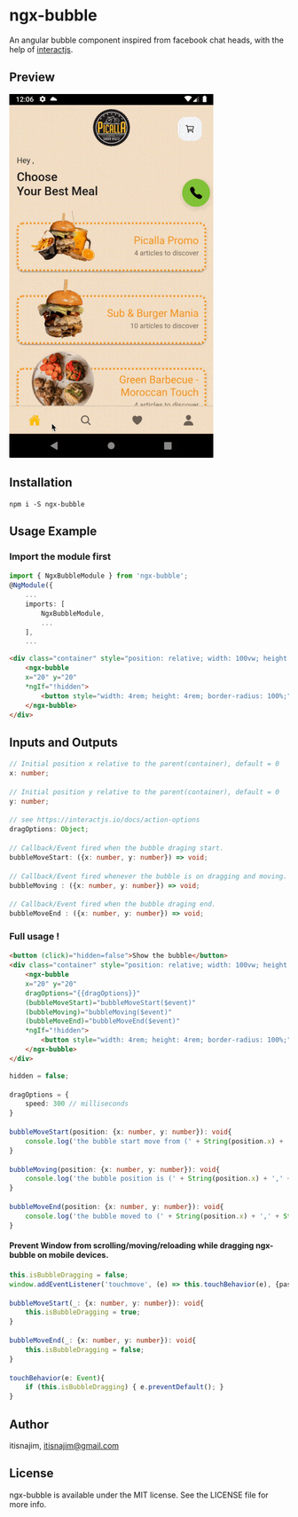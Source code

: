 # ngx-bubble

An angular bubble component inspired from facebook chat heads, with the help of [interactjs](https://www.npmjs.com/package/interactjs).

## Preview

![preview](https://github.com/itisnajim/ngx-bubble/blob/main/preview.gif)  

## Installation
```
npm i -S ngx-bubble
```

## Usage Example
### Import the module first
```typescript
import { NgxBubbleModule } from 'ngx-bubble';
@NgModule({
    ...
    imports: [
        NgxBubbleModule,
        ...
    ],
    ...
```

```html
<div class="container" style="position: relative; width: 100vw; height: 260px;">
    <ngx-bubble 
    x="20" y="20"
    *ngIf="!hidden">
        <button style="width: 4rem; height: 4rem; border-radius: 100%;" (click)="hidden=true">Hide</button>
    </ngx-bubble>
</div>
```

## Inputs and Outputs
```typescript 
// Initial position x relative to the parent(container), default = 0
x: number;

// Initial position y relative to the parent(container), default = 0
y: number;

// see https://interactjs.io/docs/action-options
dragOptions: Object;

// Callback/Event fired when the bubble draging start.
bubbleMoveStart: ({x: number, y: number}) => void; 

// Callback/Event fired whenever the bubble is on dragging and moving.
bubbleMoving : ({x: number, y: number}) => void;

// Callback/Event fired when the bubble draging end.
bubbleMoveEnd : ({x: number, y: number}) => void;
```
### Full usage !
```html
<button (click)="hidden=false">Show the bubble</button>
<div class="container" style="position: relative; width: 100vw; height: 260px;">
    <ngx-bubble 
    x="20" y="20"
    dragOptions="{{dragOptions}}"
    (bubbleMoveStart)="bubbleMoveStart($event)"
    (bubbleMoving)="bubbleMoving($event)"
    (bubbleMoveEnd)="bubbleMoveEnd($event)"
    *ngIf="!hidden">
        <button style="width: 4rem; height: 4rem; border-radius: 100%;" (click)="hidden=true">Hide</button>
    </ngx-bubble>
</div>
```
```typescript
hidden = false;

dragOptions = {
    speed: 300 // milliseconds
}

bubbleMoveStart(position: {x: number, y: number}): void{
    console.log('the bubble start move from (' + String(position.x) + ',' + String(position.y) + ')');
}

bubbleMoving(position: {x: number, y: number}): void{
    console.log('the bubble position is (' + String(position.x) + ',' + String(position.y) + ')');
}

bubbleMoveEnd(position: {x: number, y: number}): void{
    console.log('the bubble moved to (' + String(position.x) + ',' + String(position.y) + ')');
}
```

#### Prevent Window from scrolling/moving/reloading while dragging ngx-bubble on mobile devices.
```typescript
this.isBubbleDragging = false;
window.addEventListener('touchmove', (e) => this.touchBehavior(e), {passive: false});

bubbleMoveStart(_: {x: number, y: number}): void{
    this.isBubbleDragging = true;
}

bubbleMoveEnd(_: {x: number, y: number}): void{
    this.isBubbleDragging = false;
}

touchBehavior(e: Event){
    if (this.isBubbleDragging) { e.preventDefault(); }
}
```


## Author

itisnajim, itisnajim@gmail.com

## License

ngx-bubble is available under the MIT license. See the LICENSE file for more info.

